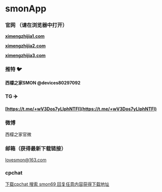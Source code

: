 # smonApp

### 官网 （请在浏览器中打开）

**[ximengzhijia1.com](https://ximengzhijia1.com)** 

**[ximengzhijia2.com](https://ximengzhijia2.com)** 

**[ximengzhijia3.com](https://ximengzhijia3.com)** 

### 推特 :bird:

**西檬之家SMON @devices80297092**

### TG :airplane:

**[https://t.me/+wV3Dos7yLlphNTFl](https://t.me/+wV3Dos7yLlphNTFl)** 

### 微博

西檬之家官微

### 邮箱（获得最新下载链接）

lovesmon@163.com

### cpchat

[下载cpchat 搜索 smon69 回复任意内容获得下载地址](https://miplayu.com/)

